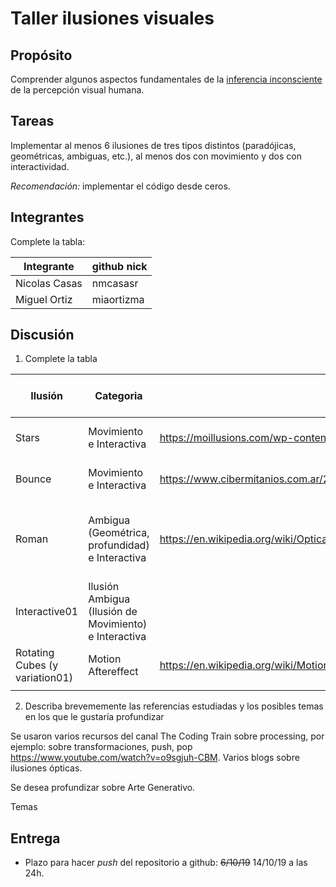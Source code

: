 # Taller ilusiones visuales

## Propósito

Comprender algunos aspectos fundamentales de la [inferencia inconsciente](https://github.com/VisualComputing/Cognitive) de la percepción visual humana.

## Tareas

Implementar al menos 6 ilusiones de tres tipos distintos (paradójicas, geométricas, ambiguas, etc.), al menos dos con movimiento y dos con interactividad.

*Recomendación:* implementar el código desde ceros.

## Integrantes

Complete la tabla:

| Integrante    | github nick   |
|---------------|---------------|
| Nicolas Casas | nmcasasr      |
| Miguel Ortiz  | miaortizma    |

## Discusión

1. Complete la tabla

| Ilusión | Categoria            | Referencia                                                                 | Tipo de interactividad (si aplica)  | URL código base (si aplica)                 |
|---------|----------------------|----------------------------------------------------------------------------|-------------------------------------|---------------------------------------------|
|Stars    | Movimiento e Interactiva| https://moillusions.com/wp-content/uploads/2011/09/super_duper_illusion.gif | Poner el puño en el centro de la App|https://www.youtube.com/watch?v=17WoOqgXsRM |
| Bounce  | Movimiento e Interactiva| https://www.cibermitanios.com.ar/2015/05/ilusiones-opticas-interactivas.html| Dar Clik para cambiar el color      |                                            |
| Roman   | Ambigua (Geométrica, profundidad) e Interactiva | https://en.wikipedia.org/wiki/Optical_illusion#/media/File:Roman_geometric_mosaic.jpg | Presionar una tecla para generar un gradiente de colores aleatorio |
| Interactive01 | Ilusión Ambigua (Ilusión de Movimiento) e Interactiva |                                                                             |                                     |                                            |
| Rotating Cubes (y variation01) | Motion Aftereffect | https://en.wikipedia.org/wiki/Motion_aftereffect  |                     |                   |
|         |                      |                                                                            |                                     |                                            |

2. Describa brevememente las referencias estudiadas y los posibles temas en los que le gustaría profundizar

Se usaron varios recursos del canal The Coding Train sobre processing, por ejemplo: sobre transformaciones, push, pop https://www.youtube.com/watch?v=o9sgjuh-CBM. Varios blogs sobre ilusiones ópticas. 

Se desea profundizar sobre Arte Generativo.

Temas 

## Entrega

* Plazo para hacer _push_ del repositorio a github: ~~6/10/19~~ 14/10/19 a las 24h.
